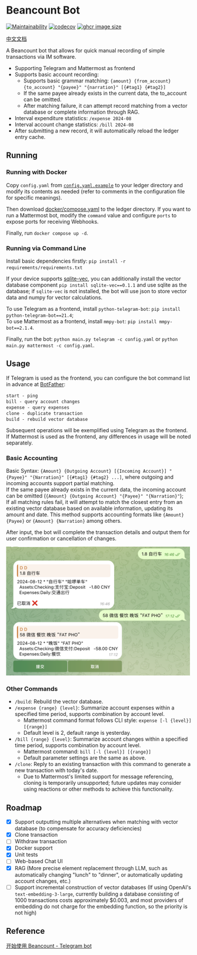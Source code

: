 # Beancount Bot
[![Maintainability](https://api.codeclimate.com/v1/badges/1d9a175911e39f5b576f/maintainability)](https://codeclimate.com/github/StdioA/beancount-bot/maintainability)
[![codecov](https://codecov.io/github/StdioA/beancount-bot/graph/badge.svg?token=PPEO1607AJ)](https://codecov.io/github/StdioA/beancount-bot)
[![ghcr image size](https://ghcr-badge.egpl.dev/stdioa/beancount-bot/size?color=%2344cc11&tag=latest&label=image+size&trim=)](https://github.com/users/stdioa/packages/container/package/beancount-bot)

[中文文档](README_zh.md)

A Beancount bot that allows for quick manual recording of simple transactions via IM software.

* Supporting Telegram and Mattermost as frontend
* Supports basic account recording:
    * Supports basic grammar matching: `{amount} {from_account} {to_account} "{payee}" "{narration}" [{#tag1} {#tag2}]`
    * If the same payee already exists in the current data, the to_account can be omitted.
    * After matching failure, it can attempt record matching from a vector database or complete information through RAG.
* Interval expenditure statistics: `/expense 2024-08`
* Interval account change statistics: `/bill 2024-08`
* After submitting a new record, it will automatically reload the ledger entry cache.

## Running
### Running with Docker
Copy `config.yaml` from [`config.yaml.example`](config.yaml.example) to your ledger directory and modify its contents as needed (refer to comments in the configuration file for specific meanings).

Then download [docker/compose.yaml](docker/compose.yaml) to the ledger directory. If you want to run a Mattermost bot, modify the `command` value and configure `ports` to expose ports for receiving Webhooks.

Finally, run `docker compose up -d`.

### Running via Command Line
Install basic dependencies firstly: `pip install -r requirements/requirements.txt`

If your device supports [sqlite-vec](https://github.com/asg017/sqlite-vec), you can additionally install the vector database component `pip install sqlite-vec==0.1.1` and use sqlite as the database; if `sqlite-vec` is not installed, the bot will use json to store vector data and numpy for vector calculations.

To use Telegram as a frontend, install `python-telegram-bot`: `pip install python-telegram-bot==21.4`;  
To use Mattermost as a frontend, install `mmpy-bot`: `pip install mmpy-bot==2.1.4`.

Finally, run the bot: `python main.py telegram -c config.yaml` or `python main.py mattermost -c config.yaml`.

## Usage
If Telegram is used as the frontend, you can configure the bot command list in advance at [BotFather](https://telegram.me/BotFather):

```
start - ping
bill - query account changes
expense - query expenses
clone - duplicate transaction
build - rebuild vector database
```

Subsequent operations will be exemplified using Telegram as the frontend. If Mattermost is used as the frontend, any differences in usage will be noted separately.

### Basic Accounting
Basic Syntax: `{Amount} {Outgoing Account} [{Incoming Account}] "{Payee}" "{Narration}" [{#tag1} {#tag2} ...]`, where outgoing and incoming accounts support partial matching.  
If the same payee already exists in the current data, the incoming account can be omitted (`{Amount} {Outgoing Account} "{Payee}" "{Narration}"`);  
If all matching rules fail, it will attempt to match the closest entry from an existing vector database based on available information, updating its amount and date. This method supports accounting formats like `{Amount} {Payee}` or `{Amount} {Narration}` among others.

After input, the bot will complete the transaction details and output them for user confirmation or cancellation of changes.

<img src="example/basic_record.png" alt="basic example of accounting" width="500" height="350">

### Other Commands
* `/build`: Rebuild the vector database.
* `/expense {range} {level}`: Summarize account expenses within a specified time period, supports combination by account level.
    * Mattermost command format follows CLI style: `expense [-l {level}] [{range}]`
    * Default level is 2, default range is yesterday.
* `/bill {range} {level}`: Summarize account changes within a specified time period, supports combination by account level.
    * Mattermost command: `bill [-l {level}] [{range}]`
    * Default parameter settings are the same as above.
* `/clone`: Reply to an existing transaction with this command to generate a new transaction with today's date.
    * Due to Mattermost's limited support for message referencing, cloning is temporarily unsupported; future updates may consider using reactions or other methods to achieve this functionality.

## Roadmap
- [x] Support outputting multiple alternatives when matching with vector database (to compensate for accuracy deficiencies)
- [x] Clone transaction
- [ ] Withdraw transaction
- [x] Docker support
- [x] Unit tests
- [ ] Web-based Chat UI
- [x] RAG (More precise element replacement through LLM, such as automatically changing "lunch" to "dinner", or automatically updating account changes, etc.)
- [ ] Support incremental construction of vector databases (If using OpenAI's `text-embedding-3-large`, currently building a database consisting of 1000 transactions costs approximately $0.003, and most providers of embedding do not charge for the embedding function, so the priority is not high)

## Reference
[开始使用 Beancount - Telegram bot](https://blog.stdioa.com/2020/09/using-beancount/#telegram-bot)
